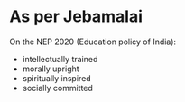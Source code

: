 <!-- title: National Education Policy -->


# As per Jebamalai

On the NEP 2020 (Education policy of India): 

- intellectually trained 
- morally upright
- spiritually inspired
- socially committed


